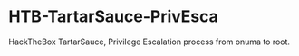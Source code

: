 # HTB-TartarSauce-PrivEsca
HackTheBox TartarSauce, Privilege Escalation process from onuma to root.
